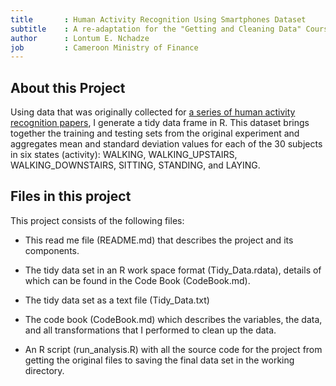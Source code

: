 ```yaml
---
title       : Human Activity Recognition Using Smartphones Dataset
subtitle    : A re-adaptation for the "Getting and Cleaning Data" Course on Coursera
author      : Lontum E. Nchadze 
job         : Cameroon Ministry of Finance 
---
```


## About this Project

Using data that was originally collected for [a series of human activity recognition papers]( https://archive.ics.uci.edu/ml/datasets/human+activity+recognition+using+smartphones), I generate a tidy data frame in R. This dataset brings together the training and testing sets from the original experiment and aggregates mean and standard deviation values for each of the 30 subjects in six states (activity): WALKING, WALKING_UPSTAIRS, WALKING_DOWNSTAIRS, SITTING, STANDING, and LAYING.

## Files in this project

This project consists of the following files:

* This read me file (README.md) that describes the project and its components.

* The tidy data set in an R work space format (Tidy_Data.rdata), details of which can be found in the Code Book (CodeBook.md).

* The tidy data set as a text file (Tidy_Data.txt)

* The code book (CodeBook.md) which describes the variables, the data, and all transformations that I performed to clean up the data.

* An R script (run_analysis.R) with all the source code for the project from getting the original files to saving the final data set in the working directory.